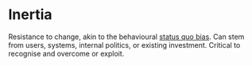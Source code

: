 # Inertia

Resistance to change, akin to the behavioural [status quo bias](https://en.wikipedia.org/wiki/Status_quo_bias). Can stem from users, systems, internal politics, or existing investment. Critical to recognise and overcome or exploit.

